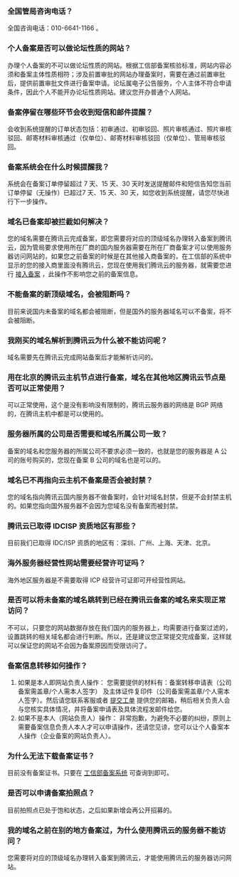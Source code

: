 ### 全国管局咨询电话？
全国咨询电话：010-6641-1166 。

### 个人备案是否可以做论坛性质的网站？
办理个人备案的不可以做论坛性质的网站。根据工信部备案核验标准，网站内容必须和备案主体性质相符；涉及前置审批的网站办理备案时，需要在通过前置审批后，提供前置审批文件进行备案申请。论坛属电子公告服务，个人主体不符合申请条件，因此个人不能开办论坛性质网站。建议您开办普通个人网站。

### 备案停留在哪些环节会收到短信和邮件提醒？
会收到系统提醒的订单状态包括：初审通过、初审驳回、照片审核通过、照片审核驳回、邮寄材料审核通过（仅单位）、邮寄材料审核驳回（仅单位）、管局审核驳回。

### 备案系统会在什么时候提醒我？
系统会在备案订单停留超过 7 天、15 天、30 天时发送提醒邮件和短信告知您当前订单停留（无操作）已超过7 天、15 天、30 天，如您收到系统提醒，请您尽快进行下一步操作。

### 域名已备案却被拦截如何解决？
您的域名需要在腾讯云完成备案，即您需要将对应的顶级域名办理转入备案到腾讯云，因为管局要求使用所在厂商的国内服务器需要在所在厂商备案才可以使用服务器访问网站的，如果您之前备案的时候是在其他接入商备案的，在工信部的系统中显示的您的接入商里面没有腾讯云，您现在使用我们腾讯云的服务器，就需要您进行 [接入备案](https://cloud.tencent.com/document/product/243/19024) ，此操作不影响您之前的备案信息。

### 不能备案的新顶级域名，会被阻断吗？
目前来说国内未备案的域名都会被阻断，但是国外的服务器域名可以不备案，将不会被阻断。


### 我刚买的域名解析到腾讯云为什么被不能访问呢？
域名需要先在腾讯云完成网站备案后才能解析访问的。


###  用在北京的腾讯云主机节点进行备案，域名在其他地区腾讯云节点是否可以正常使用？
可以正常使用，这个是没有影响没有限制的，腾讯云服务器的网络是 BGP 网络的，在腾讯主机中都是可以使用的。

### 服务器所属的公司是否需要和域名所属公司一致？
备案的域名和您服务器的所属公司不要求必须一致的，也就是您的服务器是 A 公司的账号购买的，您现在备案 B 公司的域名也是可以的。

### 域名已不再指向云主机不备案是否会被封禁？
您的域名指向腾讯云国内服务器不做备案时，会针对域名封禁，但是不会封禁主机的。如果您指向国外服务器不会因为您域名没有备案而被封禁。

### 腾讯云已取得 IDCISP 资质地区有那些？
目前我们已取得 IDC/ISP 资质的地区有：深圳、广州、上海、天津、北京。


### 海外服务器经营性网站需要经营许可证吗？
海外地区服务器是不需要取得 ICP 经营许可证即可开经营性网站。

### 是否可以将未备案的域名跳转到已经在腾讯云备案的域名来实现正常访问？
不可以，只要您的网站数据存放在我们国内的服务器上，均需要进行备案过滤的，设置跳转的相关域名都会进行判断。所以，还是建议您正常提交完成备案，这样就可以保证您的网站不会因为备案原因而受限访问了。

### 备案信息转移如何操作？
1. 如果是本人即网站负责人操作： 
您需要提供的材料有：备案转移申请表（公司备案需盖章/个人需本人签字） 及主体证件复印件（公司备案需盖章/个人需本人签字）。然后请您联系客服或者 [提交工单](https://console.cloud.tencent.com/workorder/category) 提供您的邮箱，稍后相关负责人会与您核实具体情况，并将备案申请表及具体流程发邮件给您。
2. 如果不是本人（网站负责人）操作：
非常抱歉，为避免不必要的纠纷，原则上需要备案信息负责人本人才可以申请操作，还请您见谅，您可以让个人备案本人操作（企业备案的网站负责人）。

### 为什么无法下载备案证书？
目前没有备案证书。只要在 [工信部备案系统](http://www.miitbeian.gov.cn/publish/query/indexFirst.action) 可查询到即可。

### 是否可以申请备案拍照点？
目前拍照点已处于饱和状态，之后如果新增会再公开招募的。

### 我的域名之前在别的地方备案过，为什么使用腾讯云的服务器不能访问？
您需要将对应的顶级域名办理转入备案到腾讯云，才能使用腾讯云的服务器访问网站。
